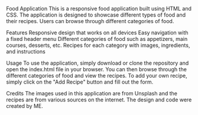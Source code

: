 Food Application
This is a responsive food application built using HTML and CSS. The application is designed to showcase different types of food and their recipes. Users can browse through different categories of food.

Features
Responsive design that works on all devices
Easy navigation with a fixed header menu
Different categories of food such as appetizers, main courses, desserts, etc.
Recipes for each category with images, ingredients, and instructions

Usage
To use the application, simply download or clone the repository and open the index.html file in your browser. You can then browse through the different categories of food and view the recipes. To add your own recipe, simply click on the "Add Recipe" button and fill out the form.

Credits
The images used in this application are from Unsplash and the recipes are from various sources on the internet. The design and code were created by ME.

